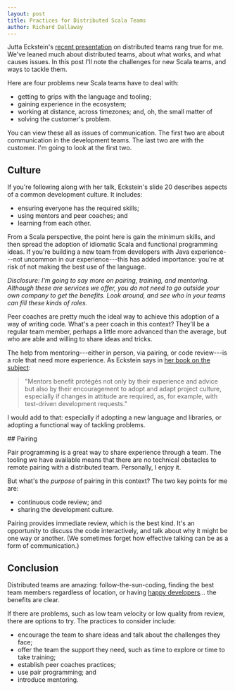 ```yaml
---
layout: post
title: Practices for Distributed Scala Teams
author: Richard Dallaway
---
```


Jutta Eckstein's [recent presentation][infoq] on distributed teams rang true for me.
We've leaned much about distributed teams, about what works, and what causes issues.
In this post I'll note the challenges for new Scala teams,
and ways to tackle them.

[infoq]: http://www.infoq.com/presentations/agile-practices-distributed-teams
[book]: http://www.jeckstein.com/distributed-teams/
[remote]: http://stackoverflow.com/research/developer-survey-2015#work-remote-by-job

<!-- break -->

Here are four problems new Scala teams have to deal with:

* getting to grips with the language and tooling;
* gaining experience in the ecosystem;
* working at distance, across timezones; and, oh, the small matter of
* solving the customer's problem.

You can view these all as issues of communication.
The first two are about communication in the development teams.
The last two are with the customer.  I'm going to look at the first two.

## Culture

If you're following along with her talk,
Eckstein's slide 20 describes aspects of a common development culture. It includes:

* ensuring everyone has the required skills;
* using mentors and peer coaches; and
* learning from each other.

From a Scala perspective, the point here is gain the minimum skills, and then spread the adoption of idiomatic Scala and functional programming ideas.
If you're building a new team from developers with Java experience---not uncommon in our experience---this has added importance: you're at risk of not making the best use of the language.

_Disclosure:
I'm going to say more on pairing, training, and mentoring.
Although these are services we offer,
you do not need to go outside your own company to get the benefits.
Look around, and see who in your teams can fill these kinds of roles._

Peer coaches are pretty much the ideal way to achieve this adoption of a way of writing code.
What's a peer coach in this context?
They'll be a regular team member, perhaps a little more advanced than the average,
but who are able and willing to share ideas and tricks.

The help from mentoring---either in person, via pairing, or code review---is a role that need more experience. As Eckstein says in [her book on the subject][book]:

> "Mentors benefit protégés not only by their experience and advice but also by their encouragement to adopt and adapt project culture, especially if changes in attitude are required, as, for example, with test-driven development requests."

I would add to that: especially if adopting a new language and libraries, or adopting a functional way of tackling problems.

## Pairing

Pair programming is a great way to share experience through a team.
The tooling we have available means that there are no technical obstacles to remote pairing with a distributed team.
Personally, I enjoy it.

But what's the _purpose_ of pairing in this context? The two key points for me are:

* continuous code review; and
* sharing the development culture.

Pairing provides immediate review, which is the best kind.
It's an opportunity to discuss the code interactively,
and talk about why it might be one way or another.
(We sometimes forget how effective talking can be as a form of communication.)

## Conclusion

Distributed teams are amazing: follow-the-sun-coding,
finding the best team members regardless of location, or having [happy developers][remote]... the benefits are clear.

If there are problems, such as low team velocity or low quality from review, there are options to try. The practices to consider include:

* encourage the team to share ideas and talk about the challenges they face;
* offer the team the support they need, such as time to explore or time to take training;
* establish peer coaches practices;
* use pair programming; and
* introduce mentoring.
